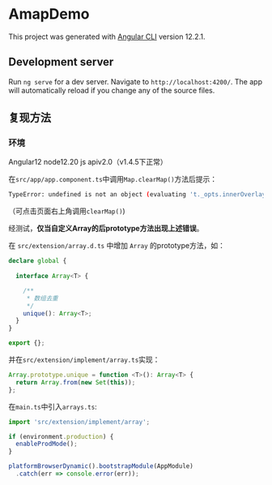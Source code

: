 # AmapDemo

This project was generated with [Angular CLI](https://github.com/angular/angular-cli) version 12.2.1.

## Development server

Run `ng serve` for a dev server. Navigate to `http://localhost:4200/`. The app will automatically reload if you change any of the source files.

## 复现方法

### 环境

Angular12
node12.20
js apiv2.0（v1.4.5下正常）

在`src/app/app.component.ts`中调用`Map.clearMap()`方法后提示：

```bash
TypeError: undefined is not an object (evaluating 't._opts.innerOverlay')
```

（可点击页面右上角调用`clearMap()`)

经测试，**仅当自定义Array的后prototype方法出现上述错误**。

在 `src/extension/array.d.ts` 中增加 `Array` 的prototype方法，如：

```typescript
declare global {
  
  interface Array<T> {

    /**
     * 数组去重
     */
    unique(): Array<T>;
  }
}

export {};
```

并在`src/extension/implement/array.ts`实现：

```typescript
Array.prototype.unique = function <T>(): Array<T> {
  return Array.from(new Set(this));
};
```

在`main.ts`中引入`arrays.ts`:

```typescript
import 'src/extension/implement/array';

if (environment.production) {
  enableProdMode();
}

platformBrowserDynamic().bootstrapModule(AppModule)
  .catch(err => console.error(err));
```
